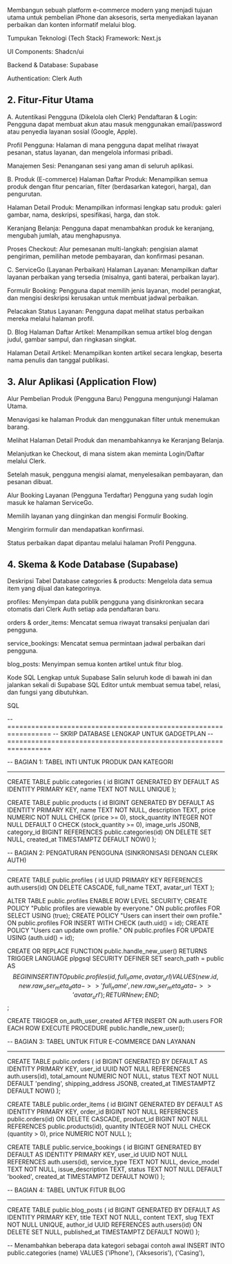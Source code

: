 Membangun sebuah platform e-commerce modern yang menjadi tujuan utama untuk pembelian iPhone dan aksesoris, serta menyediakan layanan perbaikan dan konten informatif melalui blog.

Tumpukan Teknologi (Tech Stack)
Framework: Next.js

UI Components: Shadcn/ui

Backend & Database: Supabase

Authentication: Clerk Auth

## 2. Fitur-Fitur Utama
A. Autentikasi Pengguna (Dikelola oleh Clerk)
Pendaftaran & Login: Pengguna dapat membuat akun atau masuk menggunakan email/password atau penyedia layanan sosial (Google, Apple).

Profil Pengguna: Halaman di mana pengguna dapat melihat riwayat pesanan, status layanan, dan mengelola informasi pribadi.

Manajemen Sesi: Penanganan sesi yang aman di seluruh aplikasi.

B. Produk (E-commerce)
Halaman Daftar Produk: Menampilkan semua produk dengan fitur pencarian, filter (berdasarkan kategori, harga), dan pengurutan.

Halaman Detail Produk: Menampilkan informasi lengkap satu produk: galeri gambar, nama, deskripsi, spesifikasi, harga, dan stok.

Keranjang Belanja: Pengguna dapat menambahkan produk ke keranjang, mengubah jumlah, atau menghapusnya.

Proses Checkout: Alur pemesanan multi-langkah: pengisian alamat pengiriman, pemilihan metode pembayaran, dan konfirmasi pesanan.

C. ServiceGo (Layanan Perbaikan)
Halaman Layanan: Menampilkan daftar layanan perbaikan yang tersedia (misalnya, ganti baterai, perbaikan layar).

Formulir Booking: Pengguna dapat memilih jenis layanan, model perangkat, dan mengisi deskripsi kerusakan untuk membuat jadwal perbaikan.

Pelacakan Status Layanan: Pengguna dapat melihat status perbaikan mereka melalui halaman profil.

D. Blog
Halaman Daftar Artikel: Menampilkan semua artikel blog dengan judul, gambar sampul, dan ringkasan singkat.

Halaman Detail Artikel: Menampilkan konten artikel secara lengkap, beserta nama penulis dan tanggal publikasi.

## 3. Alur Aplikasi (Application Flow)
Alur Pembelian Produk (Pengguna Baru)
Pengguna mengunjungi Halaman Utama.

Menavigasi ke halaman Produk dan menggunakan filter untuk menemukan barang.

Melihat Halaman Detail Produk dan menambahkannya ke Keranjang Belanja.

Melanjutkan ke Checkout, di mana sistem akan meminta Login/Daftar melalui Clerk.

Setelah masuk, pengguna mengisi alamat, menyelesaikan pembayaran, dan pesanan dibuat.

Alur Booking Layanan (Pengguna Terdaftar)
Pengguna yang sudah login masuk ke halaman ServiceGo.

Memilih layanan yang diinginkan dan mengisi Formulir Booking.

Mengirim formulir dan mendapatkan konfirmasi.

Status perbaikan dapat dipantau melalui halaman Profil Pengguna.

## 4. Skema & Kode Database (Supabase)
Deskripsi Tabel Database
categories & products: Mengelola data semua item yang dijual dan kategorinya.

profiles: Menyimpan data publik pengguna yang disinkronkan secara otomatis dari Clerk Auth setiap ada pendaftaran baru.

orders & order_items: Mencatat semua riwayat transaksi penjualan dari pengguna.

service_bookings: Mencatat semua permintaan jadwal perbaikan dari pengguna.

blog_posts: Menyimpan semua konten artikel untuk fitur blog.

Kode SQL Lengkap untuk Supabase
Salin seluruh kode di bawah ini dan jalankan sekali di Supabase SQL Editor untuk membuat semua tabel, relasi, dan fungsi yang dibutuhkan.

SQL

-- =================================================================
-- SKRIP DATABASE LENGKAP UNTUK GADGETPLAN
-- =================================================================

-- BAGIAN 1: TABEL INTI UNTUK PRODUK DAN KATEGORI
-- -----------------------------------------------------------------
CREATE TABLE public.categories (
  id BIGINT GENERATED BY DEFAULT AS IDENTITY PRIMARY KEY,
  name TEXT NOT NULL UNIQUE
);

CREATE TABLE public.products (
  id BIGINT GENERATED BY DEFAULT AS IDENTITY PRIMARY KEY,
  name TEXT NOT NULL,
  description TEXT,
  price NUMERIC NOT NULL CHECK (price >= 0),
  stock_quantity INTEGER NOT NULL DEFAULT 0 CHECK (stock_quantity >= 0),
  image_urls JSONB,
  category_id BIGINT REFERENCES public.categories(id) ON DELETE SET NULL,
  created_at TIMESTAMPTZ DEFAULT NOW()
);

-- BAGIAN 2: PENGATURAN PENGGUNA (SINKRONISASI DENGAN CLERK AUTH)
-- -----------------------------------------------------------------
CREATE TABLE public.profiles (
  id UUID PRIMARY KEY REFERENCES auth.users(id) ON DELETE CASCADE,
  full_name TEXT,
  avatar_url TEXT
);

ALTER TABLE public.profiles ENABLE ROW LEVEL SECURITY;
CREATE POLICY "Public profiles are viewable by everyone." ON public.profiles FOR SELECT USING (true);
CREATE POLICY "Users can insert their own profile." ON public.profiles FOR INSERT WITH CHECK (auth.uid() = id);
CREATE POLICY "Users can update own profile." ON public.profiles FOR UPDATE USING (auth.uid() = id);

CREATE OR REPLACE FUNCTION public.handle_new_user()
RETURNS TRIGGER LANGUAGE plpgsql SECURITY DEFINER SET search_path = public
AS $$
BEGIN
  INSERT INTO public.profiles (id, full_name, avatar_url)
  VALUES (new.id, new.raw_user_meta_data->>'full_name', new.raw_user_meta_data->>'avatar_url');
  RETURN new;
END;
$$;

CREATE TRIGGER on_auth_user_created
  AFTER INSERT ON auth.users
  FOR EACH ROW EXECUTE PROCEDURE public.handle_new_user();

-- BAGIAN 3: TABEL UNTUK FITUR E-COMMERCE DAN LAYANAN
-- -----------------------------------------------------------------
CREATE TABLE public.orders (
  id BIGINT GENERATED BY DEFAULT AS IDENTITY PRIMARY KEY,
  user_id UUID NOT NULL REFERENCES auth.users(id),
  total_amount NUMERIC NOT NULL,
  status TEXT NOT NULL DEFAULT 'pending',
  shipping_address JSONB,
  created_at TIMESTAMPTZ DEFAULT NOW()
);

CREATE TABLE public.order_items (
  id BIGINT GENERATED BY DEFAULT AS IDENTITY PRIMARY KEY,
  order_id BIGINT NOT NULL REFERENCES public.orders(id) ON DELETE CASCADE,
  product_id BIGINT NOT NULL REFERENCES public.products(id),
  quantity INTEGER NOT NULL CHECK (quantity > 0),
  price NUMERIC NOT NULL
);

CREATE TABLE public.service_bookings (
  id BIGINT GENERATED BY DEFAULT AS IDENTITY PRIMARY KEY,
  user_id UUID NOT NULL REFERENCES auth.users(id),
  service_type TEXT NOT NULL,
  device_model TEXT NOT NULL,
  issue_description TEXT,
  status TEXT NOT NULL DEFAULT 'booked',
  created_at TIMESTAMPTZ DEFAULT NOW()
);

-- BAGIAN 4: TABEL UNTUK FITUR BLOG
-- -----------------------------------------------------------------
CREATE TABLE public.blog_posts (
  id BIGINT GENERATED BY DEFAULT AS IDENTITY PRIMARY KEY,
  title TEXT NOT NULL,
  content TEXT,
  slug TEXT NOT NULL UNIQUE,
  author_id UUID REFERENCES auth.users(id) ON DELETE SET NULL,
  published_at TIMESTAMPTZ DEFAULT NOW()
);

-- Menambahkan beberapa data kategori sebagai contoh awal
INSERT INTO public.categories (name) VALUES ('iPhone'), ('Aksesoris'), ('Casing'),